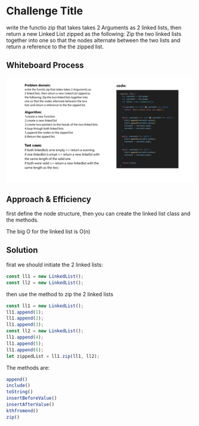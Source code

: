 # Challenge Title
write the functio zip that takes takes 2 Arguments as 2 linked lists, then return a new Linked List zipped as the following:
Zip the two linked lists together into one so that the nodes alternate between the two lists and return a reference to the the zipped list.

## Whiteboard Process
![](./images/LinkedList.png)

## Approach & Efficiency
first define the node structure, then you can create the linked list class and the methods.

The big O for the linked list is O(n)

## Solution
firat we should initiate the 2 linked lists:
```js
const ll1 = new LinkedList();
const ll2 = new LinkedList();
```

then use the method to zip the 2 linked lists
```js
const ll1 = new LinkedList();
ll1.append(1);
ll1.append(2);
ll1.append(3);
const ll2 = new LinkedList();
ll1.append(4);
ll1.append(5);
ll1.append(6);
let zippedList = ll1.zip(ll1, ll2);
```

The methods are:
```js
append()
include()
toString()
insertBeforeValue()
insertAfterValue()
kthfromend()
zip()
```
